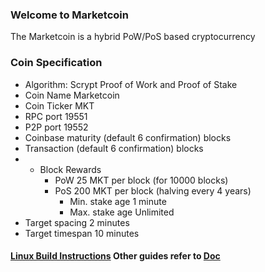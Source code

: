 ### Welcome to Marketcoin 

The Marketcoin is a hybrid PoW/PoS based cryptocurrency

### Coin Specification
* Algorithm: Scrypt Proof of Work and Proof of Stake
* Coin Name    Marketcoin
* Coin Ticker  MKT
* RPC port	19551
* P2P port	19552
* Coinbase maturity (default 6 confirmation) blocks
* Transaction (default 6 confirmation) blocks
* * Block Rewards
	* PoW   25 MKT per block (for 10000 blocks)
	* PoS   200 MKT per block (halving every 4 years)
	  *  Min. stake age   1 minute
	  *  Max. stake age   Unlimited
* Target spacing    2 minutes
* Target timespan   10 minutes
 
#### [Linux Build Instructions](https://github.com/marketcoin/marketcoin/wiki/How-To#build-marketcoin) Other guides refer to [Doc](https://github.com/MKTCOIN-PROJECT/mktcoin/tree/master/doc)



